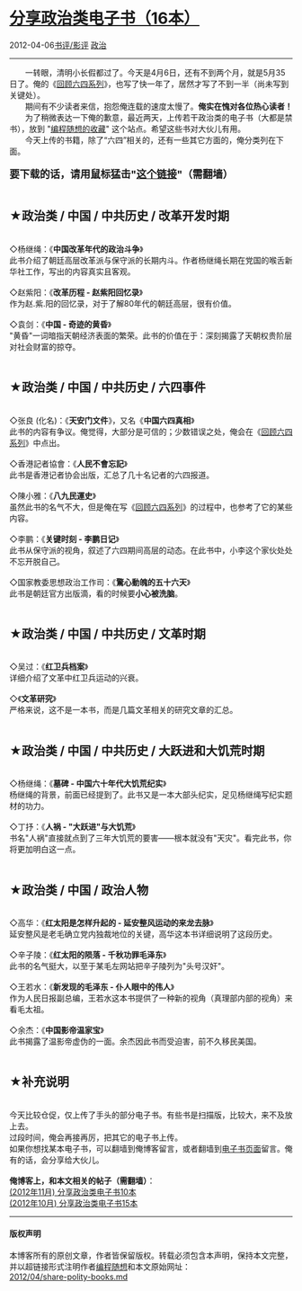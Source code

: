 <!DOCTYPE html>
<html xmlns="http://www.w3.org/1999/xhtml" xml:lang="zh-CN">
<head>
<meta http-equiv="Content-Type" content="text/html; charset=utf-8" />
<meta name="generator" content="Python script by program.think@gmail.com" />
<meta name="provider" content="program-think.blogspot.com" />
<link type="text/css" rel="stylesheet" href="../../css/program-think.css" />
<title>分享政治类电子书（16本） - 编程随想的博客</title>
</head>
<body>
<div id="main" style="width:100%;">
<h1><a href="../../index.md" title="回到首页">分享政治类电子书（16本）</a></h1>
<div class="post-info"><span class="date-header">2012-04-06</span><a href="../../tags/E4B9A6E8AF842FE5BDB1E8AF84.md" class="tag">书评/影评</a> <a href="../../tags/E694BFE6B2BB.md" class="tag">政治</a> </div>
<hr>
<div class="post">
&#12288;&#12288;一转眼，清明小长假都过了。今天是4月6日，还有不到两个月，就是5月35日了。俺的《<a href="../../2011/06/june-fourth-incident-0.md">回顾六四系列</a>》，也写了快一年了，居然才写了不到一半（尚未写到关键处）。<br />&#12288;&#12288;期间有不少读者来信，抱怨俺连载的速度太慢了。<b>俺实在愧对各位热心读者！</b><br />&#12288;&#12288;为了稍微表达一下俺的歉意，最近两天，上传若干政治类的电子书（大都是禁书），放到 "<a href="https://code.google.com/p/program-think/" target="_blank">编程随想的收藏</a>" 这个站点。希望这些书对大伙儿有用。<br />&#12288;&#12288;今天上传的书籍，除了“六四”相关的，还有一些其它方面的，俺分类列在下面。<a name='more'></a><!--program-think--><br /><br /><font size="4"><b>要下载的话，请用鼠标猛击"<a href="https://code.google.com/p/program-think/wiki/Books" target="_blank">这个链接</a>"（需翻墙）</b></font><br /><br /><h2>★政治类 / 中国 / 中共历史 / 改革开发时期</h2><br />◇杨继绳：《<b>中国改革年代的政治斗争</b>》<br />此书介绍了朝廷高层改革派与保守派的长期内斗。作者杨继绳长期在党国的喉舌新华社工作，写出的内容真实且客观。<br /><br />◇赵紫阳：《<b>改革历程 - 赵紫阳回忆录</b>》<br />作为赵.紫.阳的回忆录，对于了解80年代的朝廷高层，很有价值。<br /><br />◇袁剑：《<b>中国 - 奇迹的黄昏</b>》<br />"黄昏"一词暗指天朝经济表面的繁荣。此书的价值在于：深刻揭露了天朝权贵阶层对社会财富的掠夺。<br /><br /><h2>★政治类 / 中国 / 中共历史 / 六四事件</h2><br />◇张良 (化名)：《<b>天安门文件</b>》，又名《<b>中国六四真相</b>》<br />此书的内容有争议。俺觉得，大部分是可信的；少数错误之处，俺会在《<a href="../../2011/06/june-fourth-incident-0.md">回顾六四系列</a>》中点出。<br /><br />◇香港記者協會：《<b>人民不會忘記</b>》<br />此书是香港记者协会出版，汇总了几十名记者的六四报道。<br /><br />◇陳小雅：《<b>八九民運史</b>》 <br />虽然此书的名气不大，但是俺在写《<a href="../../2011/06/june-fourth-incident-0.md">回顾六四系列</a>》的过程中，也参考了它的某些内容。<br /><br />◇李鹏：《<b>关键时刻 - 李鹏日记</b>》<br />此书从保守派的视角，叙述了六四期间高层的动态。在此书中，小李这个家伙处处不忘开脱自己。<br /><br />◇国家教委思想政治工作司：《<b>驚心動魄的五十六天</b>》<br />此书是朝廷官方出版滴，看的时候要<b>小心被洗脑</b>。<br /><br /><h2>★政治类 / 中国 / 中共历史 / 文革时期</h2><br />◇吴过：《<b>红卫兵档案</b>》<br />详细介绍了文革中红卫兵运动的兴衰。<br /><br />◇《<b>文革研究</b>》<br />严格来说，这不是一本书，而是几篇文革相关的研究文章的汇总。<br /><br /><h2>★政治类 / 中国 / 中共历史 / 大跃进和大饥荒时期</h2><br />◇杨继绳：《<b>墓碑 - 中国六十年代大饥荒纪实</b>》<br />杨继绳的背景，前面已经提到了。此书又是一本大部头纪实，足见杨继绳写纪实题材的功力。<br /><br />◇丁抒：《<b>人祸 - "大跃进"与大饥荒</b>》<br />书名"人祸"直接就点到了三年大饥荒的要害——根本就没有"天灾"。看完此书，你将更加明白这一点。<br /><br /><h2>★政治类 / 中国 / 政治人物</h2><br />◇高华：《<b>红太阳是怎样升起的 - 延安整风运动的来龙去脉</b>》<br />延安整风是老毛确立党内独裁地位的关键，高华这本书详细说明了这段历史。<br /><br />◇辛子陵：《<b>红太阳的陨落 - 千秋功罪毛泽东</b>》<br />此书的名气挺大，以至于某毛左网站把辛子陵列为"头号汉奸"。<br /><br />◇王若水：《<b>新发现的毛泽东 - 仆人眼中的伟人</b>》<br />作为人民日报副总编，王若水这本书提供了一种新的视角（真理部内部的视角）来看毛太祖。<br /><br />◇余杰：《<b>中国影帝温家宝</b>》<br />此书揭露了温影帝虚伪的一面。余杰因此书而受迫害，前不久移民美国。<br /><br /><h2>★补充说明</h2><br />今天比较仓促，仅上传了手头的部分电子书。有些书是扫描版，比较大，来不及放上去。<br />过段时间，俺会再接再厉，把其它的电子书上传。<br />如果你想找某本电子书，可以翻墙到俺博客留言，或者翻墙到<a href="https://code.google.com/p/program-think/wiki/Books" target="_blank">电子书页面</a>留言。俺有的话，会分享给大伙儿。<br /><br /><b>俺博客上，和本文相关的帖子（需翻墙）</b>：<br /><a href="../../2012/11/share-polity-books.md">(2012年11月) 分享政治类电子书10本</a><br /><a href="../../2012/10/share-polity-books.md">(2012年10月) 分享政治类电子书15本</a><div class="blogger-post-footer">
</div>
<hr>
<div class="copyright">
<h4>版权声明</h4>
本博客所有的原创文章，作者皆保留版权。转载必须包含本声明，保持本文完整，并以超链接形式注明作者<a href="mailto:program.think@gmail.com">编程随想</a>和本文原始网址：<br>
<a href="2012/04/share-polity-books.md">2012/04/share-polity-books.md</a>
</div>
</div>
</body>
</html>
